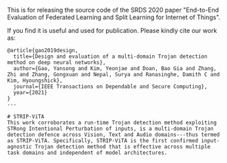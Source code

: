 This is for releasing the source code of the SRDS 2020 paper "End-to-End Evaluation of Federated Learning and Split Learning for Internet of Things".

If you find it is useful and used for publication. Please kindly cite our work as:

```
@article{gao2019design,
  title={Design and evaluation of a multi-domain Trojan detection method on deep neural networks},
  author={Gao, Yansong and Kim, Yeonjae and Doan, Bao Gia and Zhang, Zhi and Zhang, Gongxuan and Nepal, Surya and Ranasinghe, Damith C and Kim, Hyoungshick},
  journal={IEEE Transactions on Dependable and Secure Computing},
  year={2021}
}
---

# STRIP-ViTA
This work corroborates a run-time Trojan detection method exploiting STRong Intentional Perturbation of inputs, is a multi-domain Trojan detection defence across Vision, Text and Audio domains---thus termed as STRIP-ViTA. Specifically, STRIP-ViTA is the first confirmed input-agnostic Trojan detection method that is effective across multiple task domains and independent of model architectures.

